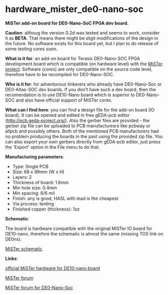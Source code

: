 # hardware_mister_de0-nano-soc
**MiSTer add-on board for DE0-Nano-SoC FPGA dev board.**

__Caution__: althoug the version 0.2d was tested and seems to work, consider it as **BETA**. That means there might be sligit modifications of the design in the future. 
No software exists for this board yet, but I plan to do release of some testing cores soon. 

__What is it for__: an add-on board for Terasic DE0-Nano-SOC FPGA development board which is compatible (on hardware level) with the [MiSTer project](https://github.com/MiSTer-devel/Main_MiSTer/wiki). Software (cores) are only compatible on the source code level, therefore have to be recompiled for DE0-Nano-SOC. 

__Who is it for__: for adventurous tinkerers who already have DE0-Nano-Soc or DE0-Altas-SOC dev boards. If you don't have such a dev board, then the recomendation is to use DE10-Nano board which is superior to DE0-Nano-SOC and also have official support of MiSTer cores. 

__What can I find here__: you can find a design file for the add-on board (IO board). It can be opened and
edited in free gEDA-pcb editor (http://pcb.geda-project.org/). Also the gerber files are provided - the gerber zip file can be uploaded to PCB manufacturesrs like pcbway or allpcb and possibly others. Both of the mentioned PCB manufacturers had no problem producing the boards in the past using the provided zip file. You can also export your own gerbers directly from gEDA-pcb editor, just press the 'Export' option in the
File menu to do that.

__Manufacturing parameters__:
* Type: Single PCB
* Size: 68 x 99mm (W x H)
* Layers: 2
* Thickness of board: 1.6mm
* Min hole size: 0.4mm
* Min spacing: 6/6 mil
* Finish: any is good, HASL with lead is the cheapest
* Via process: tenting
* Finished copper (thickness): 1oz

__Schematic__:

The board is hardware compatible with the original MiSTer IO board for DE10-nano, therefore the schematic is almost the same (missing TOS link on DE0ns).

[MiSTer schematic](https://github.com/MiSTer-devel/Hardware_MiSTer/blob/master/Addons/IOBoard/iobrd_5.2.pdf)

__Links__:

[official MiSTer hardware for DE10-nano board](https://github.com/MiSTer-devel/Hardware_MiSTer)

[MiSTer forum](http://www.atari-forum.com/viewforum.php?f=117)

[MiSTer forum for DE0-Nano-Soc](http://www.atari-forum.com/viewtopic.php?f=117&t=32651)



